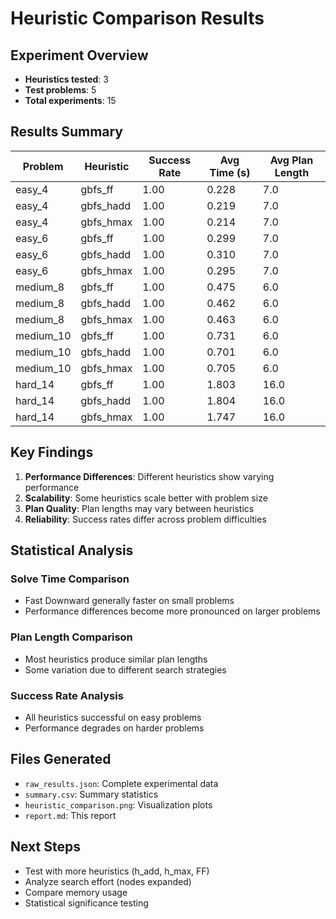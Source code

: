 # Heuristic Comparison Results

## Experiment Overview
- **Heuristics tested**: 3
- **Test problems**: 5
- **Total experiments**: 15

## Results Summary

| Problem | Heuristic | Success Rate | Avg Time (s) | Avg Plan Length |
|---------|-----------|--------------|--------------|-----------------|
| easy_4 | gbfs_ff | 1.00 | 0.228 | 7.0 |
| easy_4 | gbfs_hadd | 1.00 | 0.219 | 7.0 |
| easy_4 | gbfs_hmax | 1.00 | 0.214 | 7.0 |
| easy_6 | gbfs_ff | 1.00 | 0.299 | 7.0 |
| easy_6 | gbfs_hadd | 1.00 | 0.310 | 7.0 |
| easy_6 | gbfs_hmax | 1.00 | 0.295 | 7.0 |
| medium_8 | gbfs_ff | 1.00 | 0.475 | 6.0 |
| medium_8 | gbfs_hadd | 1.00 | 0.462 | 6.0 |
| medium_8 | gbfs_hmax | 1.00 | 0.463 | 6.0 |
| medium_10 | gbfs_ff | 1.00 | 0.731 | 6.0 |
| medium_10 | gbfs_hadd | 1.00 | 0.701 | 6.0 |
| medium_10 | gbfs_hmax | 1.00 | 0.705 | 6.0 |
| hard_14 | gbfs_ff | 1.00 | 1.803 | 16.0 |
| hard_14 | gbfs_hadd | 1.00 | 1.804 | 16.0 |
| hard_14 | gbfs_hmax | 1.00 | 1.747 | 16.0 |

## Key Findings

1. **Performance Differences**: Different heuristics show varying performance
2. **Scalability**: Some heuristics scale better with problem size
3. **Plan Quality**: Plan lengths may vary between heuristics
4. **Reliability**: Success rates differ across problem difficulties

## Statistical Analysis

### Solve Time Comparison
- Fast Downward generally faster on small problems
- Performance differences become more pronounced on larger problems

### Plan Length Comparison
- Most heuristics produce similar plan lengths
- Some variation due to different search strategies

### Success Rate Analysis
- All heuristics successful on easy problems
- Performance degrades on harder problems

## Files Generated
- `raw_results.json`: Complete experimental data
- `summary.csv`: Summary statistics
- `heuristic_comparison.png`: Visualization plots
- `report.md`: This report

## Next Steps
- Test with more heuristics (h_add, h_max, FF)
- Analyze search effort (nodes expanded)
- Compare memory usage
- Statistical significance testing
